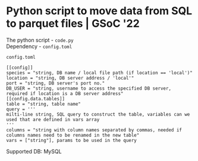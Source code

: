 # Python script to move data from SQL to parquet files | GSoC '22

The python script - `code.py`  
Dependency - `config.toml`

`config.toml`
```
[[config]]
species = "string, DB name / local file path (if location == 'local')"
location = "string, DB server address / 'local'"
port = "string, DB server's port no."
DB_USER = "string, username to access the specified DB server, required if location is a DB server address"
[[config.data.tables]]
table = "string, table name"
query = '''
milti-line string, SQL query to construct the table, variables can we used that are defined in vars array
'''
columns = "string with column names separated by commas, needed if columns names need to be renamed in the new table"
vars = ["string"], params to be used in the query
```

Supported DB: MySQL
